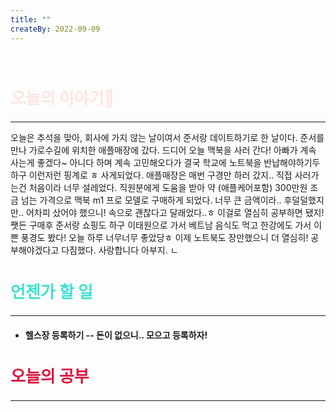 ```yaml
---
title: ""
createBy: 2022-09-09
---
```



<br>

<h2 style="font-size:26px; color:#ffe4e1 ">오늘의 이야기🧧</h2>

--- 
오늘은 추석을 맞아, 회사에 가지 않는 날이여서 준서랑 데이트하기로 한 날이다. 준서를 만나 가로수길에 위치한 애플매장에 갔다. 드디어 오늘 맥북을 사러 간다! 아빠가 계속 사는게 좋겠다~ 아니다 하며 계속 고민해오다가 결국 학교에 노트북을 반납해야하기두 하구 이런저런 핑계로 ㅎ 사게되었다. 애플매장은 매번 구경만 하러 갔지.. 직접 사러가는건 처음이라 너무 설레었다. 직원분에게 도움을 받아 약 (애플케어포함) 300만원 조금 넘는 가격으로 맥북 m1 프로 모델로 구매하게 되었다. 너무 큰 금액이라.. 후덜덜했지만.. 어차피 샀어야 했으니! 속으로 괜찮다고 달래었다..ㅎ 이걸로 열심히 공부하면 됐지! 쨋든 구매후 준서랑 쇼핑도 하구 이태원으로 가서 베트남 음식도 먹고 한강에도 가서 이쁜 풍경도 봤다! 오늘 하루 너무너무 좋았당ㅎ 이제 노트북도 장만했으니 더 열심히! 공부해야겠다고 다짐했다. 사랑합니다 아부지. ㄴ

####  
<h2 style="font-size:26px; color:#40e0d0   ">언젠가 할 일</h2>

---
- #### 헬스장 등록하기 -- 돈이 없으니.. 모으고 등록하자!


<h2 style="font-size:26px; color:#dc143c ">오늘의 공부</h2>


---

#### 
